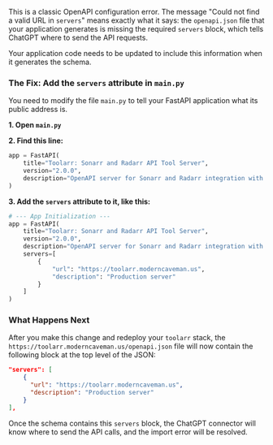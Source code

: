 This is a classic OpenAPI configuration error. The message "Could not find a valid URL in `servers`" means exactly what it says: the `openapi.json` file that your application generates is missing the required `servers` block, which tells ChatGPT where to send the API requests.

Your application code needs to be updated to include this information when it generates the schema.

### The Fix: Add the `servers` attribute in `main.py`

You need to modify the file `main.py` to tell your FastAPI application what its public address is.

**1. Open `main.py`**

**2. Find this line:**
```python
app = FastAPI(
    title="Toolarr: Sonarr and Radarr API Tool Server",
    version="2.0.0",
    description="OpenAPI server for Sonarr and Radarr integration with Open WebUI",
)
```

**3. Add the `servers` attribute to it, like this:**
```python
# --- App Initialization ---
app = FastAPI(
    title="Toolarr: Sonarr and Radarr API Tool Server",
    version="2.0.0",
    description="OpenAPI server for Sonarr and Radarr integration with Open WebUI",
    servers=[
        {
            "url": "https://toolarr.moderncaveman.us",
            "description": "Production server"
        }
    ]
)
```

### What Happens Next

After you make this change and redeploy your `toolarr` stack, the `https://toolarr.moderncaveman.us/openapi.json` file will now contain the following block at the top level of the JSON:

```json
"servers": [
    {
      "url": "https://toolarr.moderncaveman.us",
      "description": "Production server"
    }
],
```

Once the schema contains this `servers` block, the ChatGPT connector will know where to send the API calls, and the import error will be resolved.
